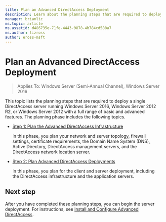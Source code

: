 ```yaml
---
title: Plan an Advanced DirectAccess Deployment
description: Learn about the planning steps that are required to deploy a single DirectAccess server running  Windows Server 2016, Windows Server 2012 R2, or Windows Server 2012 with a full range of basic and advanced features.
manager: brianlic
ms.topic: article
ms.assetid: d486735e-71fe-4443-9878-4b784cd588a7
ms.author: lizross
author: eross-msft
---
```

# Plan an Advanced DirectAccess Deployment

>Applies To: Windows Server (Semi-Annual Channel), Windows Server 2016

This topic lists the planning steps that are required to deploy a single DirectAccess server running  Windows Server 2016, Windows Server 2012 R2, or Windows Server 2012 with a full range of basic and advanced features. The planning phase includes the following topics.

-   [Step 1: Plan the Advanced DirectAccess Infrastructure](da-adv-plan-s1-infrastructure.md)

    In this phase, you plan your network and server topology, firewall settings, certificate requirements, the Domain Name System (DNS), Active Directory, DirectAccess management servers, and the DirectAccess network location server.

-   [Step 2: Plan Advanced DirectAccess Deployments](da-adv-plan-s2-deployments.md)

    In this phase, you plan for the client and server deployment, including the DirectAccess infrastructure and the application servers.

## Next step
After you have completed these planning steps, you can begin the server deployment. For instructions, see [Install and Configure Advanced DirectAccess](Install-and-Configure-Advanced-DirectAccess.md).



